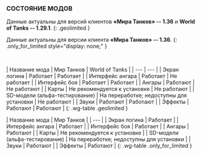### СОСТОЯНИЕ МОДОВ

Данные актуальны для версий клиентов **«Мира Танков» -- 1.36** и **World of Tanks -- 1.29.1**.
{: .geolimited }

Данные актуальны для версии клиента **«Мира Танков» -- 1.36**.
{: .only_for_limited style="display: none;" }

<br>

| Название мода | Мир Танков | World of Tanks |
| --- | --- |
| Экран логина | <span class="green">Работает</span> | <span class="green">Работает</span> |
| Интерфейс ангара | <span class="green">Работает</span> | <span class="red">Не работает</span> |
| Интерфейс боя | <span class="green">Работает</span> | <span class="green">Работает</span> |
| Ангары | <span class="green">Работают</span> | <span class="red">Не работают</span> |
| Карты | <span class="yellow">Не рекомендуется к установке</span> | <span class="red">Не работают</span> |
| SD-модели (альфа-тестирование) | <span class="yellow">На переработке; недоступны для установки</span> | <span class="red">Не работают</span> |
| Звуки | <span class="green">Работают</span> | <span class="green">Работают</span> |
| Эффекты | <span class="green">Работают</span> | <span class="green">Работают</span> |
{: .wg-table .geolimited }

| Название мода | Мир Танков |
| --- |
| Экран логина | <span class="green">Работает</span> |
| Интерфейс ангара | <span class="green">Работает</span> |
| Интерфейс боя | <span class="green">Работает</span> |
| Ангары | <span class="green">Работают</span> |
| Карты | <span class="yellow">Не рекомендуется к установке</span> |
| SD-модели (альфа-тестирование) | <span class="yellow">На переработке; недоступны для установки</span> |
| Звуки | <span class="green">Работают</span> |
| Эффекты | <span class="green">Работают</span> |
{: .wg-table .only_for_limited }

<style>
  .wg-table .green::after,
  .wg-table .yellow::after,
  .wg-table .red::after {
    content: '';
    display: inline-block;
    width: 16px;
    height: 16px;
    margin-left: 4px;
    background-size: contain;
    vertical-align: middle;
  }

  .wg-table .green {
    color: #50b531;
  }
  .wg-table .green::after {
    background: url(/assets/img/table/check_green.png) no-repeat;
  }

  .wg-table .yellow {
    color: #e3df33;
  }
  .wg-table .yellow::after {
    background: url(/assets/img/table/wait_update.png) no-repeat;
  }

  .wg-table .red {
    color: #c71d1d;
  }
  .wg-table .red::after {
    background: url(/assets/img/table/icon_cross.png) no-repeat;
  }
</style>
